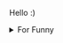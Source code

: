 

Hello :)  <details>

<summary>For Funny</summary>




<!--START_SECTION:waka-->
![Code Time](http://img.shields.io/badge/Code%20Time-185%20hrs%2034%20mins-blue)

![Profile Views](http://img.shields.io/badge/Profile%20Views-31-blue)

**🐱 My GitHub Data** 

> 🏆 572 Contributions in the Year 2022
 > 
> 📦 76.8 kB Used in GitHub's Storage 
 > 
> 💼 Opted to Hire
 > 
> 📜 49 Public Repositories 
 > 
> 🔑 1 Private Repository 
 > 
**I'm a Night 🦉** 

```text
🌞 Morning    83 commits     ████░░░░░░░░░░░░░░░░░░░░░   15.81% 
🌆 Daytime    155 commits    ███████░░░░░░░░░░░░░░░░░░   29.52% 
🌃 Evening    132 commits    ██████░░░░░░░░░░░░░░░░░░░   25.14% 
🌙 Night      155 commits    ███████░░░░░░░░░░░░░░░░░░   29.52%

```
📅 **I'm Most Productive on Monday** 

```text
Monday       101 commits    ████░░░░░░░░░░░░░░░░░░░░░   19.24% 
Tuesday      53 commits     ██░░░░░░░░░░░░░░░░░░░░░░░   10.1% 
Wednesday    70 commits     ███░░░░░░░░░░░░░░░░░░░░░░   13.33% 
Thursday     70 commits     ███░░░░░░░░░░░░░░░░░░░░░░   13.33% 
Friday       99 commits     ████░░░░░░░░░░░░░░░░░░░░░   18.86% 
Saturday     56 commits     ██░░░░░░░░░░░░░░░░░░░░░░░   10.67% 
Sunday       76 commits     ███░░░░░░░░░░░░░░░░░░░░░░   14.48%

```


📊 **This Week I Spent My Time On** 

```text
⌚︎ Time Zone: Europe/Istanbul

💬 Programming Languages: 
JavaScript               2 hrs 47 mins       ████████████████░░░░░░░░░   66.46% 
CSS                      1 hr 9 mins         ███████░░░░░░░░░░░░░░░░░░   27.61% 
Markdown                 7 mins              ░░░░░░░░░░░░░░░░░░░░░░░░░   2.87% 
JSON                     4 mins              ░░░░░░░░░░░░░░░░░░░░░░░░░   1.81% 
SCSS                     1 min               ░░░░░░░░░░░░░░░░░░░░░░░░░   0.72%

🐱‍💻 Projects: 
awaseru                  3 hrs 39 mins       █████████████████████░░░░   87.07% 
cv-builder               31 mins             ███░░░░░░░░░░░░░░░░░░░░░░   12.44% 
Unknown Project          1 min               ░░░░░░░░░░░░░░░░░░░░░░░░░   0.49%

```

**I Mostly Code in JavaScript** 

```text
JavaScript               19 repos            ████████████░░░░░░░░░░░░░   47.5% 
HTML                     7 repos             ████░░░░░░░░░░░░░░░░░░░░░   17.5% 
CSS                      6 repos             ███░░░░░░░░░░░░░░░░░░░░░░   15.0% 
Swift                    5 repos             ███░░░░░░░░░░░░░░░░░░░░░░   12.5% 
TypeScript               2 repos             █░░░░░░░░░░░░░░░░░░░░░░░░   5.0%

```



 Last Updated on 04/10/2022 19:02:32 UTC
<!--END_SECTION:waka-->

</details>
